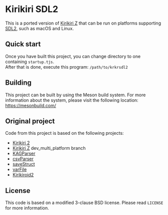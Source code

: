 # Kirikiri SDL2

This is a ported version of [Kirikiri Z](https://krkrz.github.io/) that can be run on platforms supporting [SDL2](https://www.libsdl.org/), such as macOS and Linux.

## Quick start

Once you have built this project, you can change directory to one containing `startup.tjs`.  
After that is done, execute this program: `/path/to/krkrsdl2`  

## Building

This project can be built by using the Meson build system. For more information about the system, please visit the following location: https://mesonbuild.com/

## Original project

Code from this project is based on the following projects:
* [Kirikiri 2](https://github.com/krkrz/krkr2)
* [Kirikiri Z](https://github.com/krkrz/krkrz) dev_multi_platform branch
* [KAGParser](https://github.com/krkrz/KAGParser)
* [csvParser](https://github.com/wtnbgo/csvParser)
* [saveStruct](https://github.com/wtnbgo/saveStruct)
* [varFile](https://github.com/wtnbgo/varFile)
* [Kirikiroid2](https://github.com/zeas2/Kirikiroid2)

## License

This code is based on a modified 3-clause BSD license. Please read `LICENSE` for more information.
